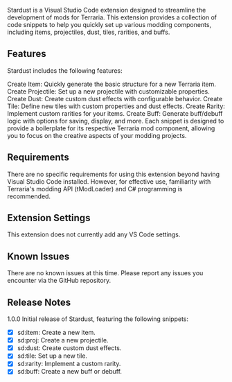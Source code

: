 Stardust is a Visual Studio Code extension designed to streamline the development of mods for Terraria. This extension provides a collection of code snippets to help you quickly set up various modding components, including items, projectiles, dust, tiles, rarities, and buffs.

## Features
Stardust includes the following features:

Create Item: Quickly generate the basic structure for a new Terraria item.
Create Projectile: Set up a new projectile with customizable properties.
Create Dust: Create custom dust effects with configurable behavior.
Create Tile: Define new tiles with custom properties and dust effects.
Create Rarity: Implement custom rarities for your items.
Create Buff: Generate buff/debuff logic with options for saving, display, and more.
Each snippet is designed to provide a boilerplate for its respective Terraria mod component, allowing you to focus on the creative aspects of your modding projects.

## Requirements
There are no specific requirements for using this extension beyond having Visual Studio Code installed. However, for effective use, familiarity with Terraria's modding API (tModLoader) and C# programming is recommended.

## Extension Settings
This extension does not currently add any VS Code settings.

## Known Issues
There are no known issues at this time. Please report any issues you encounter via the GitHub repository.

## Release Notes
1.0.0
Initial release of Stardust, featuring the following snippets:

- [x] sd:item: Create a new item.
- [x] sd:proj: Create a new projectile.
- [x] sd:dust: Create custom dust effects.
- [x] sd:tile: Set up a new tile.
- [x] sd:rarity: Implement a custom rarity.
- [x] sd:buff: Create a new buff or debuff.
